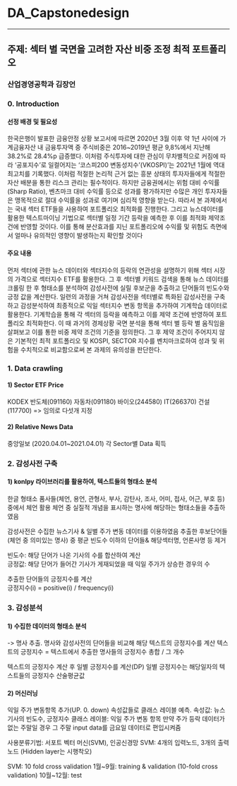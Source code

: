 # DA_Capstonedesign
* * *

## 주제: 섹터 별 국면을 고려한 자산 비중 조정 최적 포트폴리오
### 산업경영공학과 김장언

### 0. Introduction
#### 선정 배경 및 필요성
한국은행이 발표한 금융안정 상황 보고서에 따르면 2020년 3월 이후 약 1년 사이에 가계금융자산 내 금융투자액 중 주식비중은 2016~2019년 평균 9,8%에서 지난해 38.2%로 28.4%p 급증했다. 이처럼 주식투자에 대한 관심이 무차별적으로 커짐에 따라 ‘공포지수’로 일컬어지는 ‘코스피200 변동성지수’(VKOSPI)’는 2021년 1월에 역대 최고치를 기록했다. 이처럼 적절한 논리적 근거 없는 흥분 상태의 투자자들에게 적절한 자산 배분을 통한 리스크 관리는 필수적이다. 하지만 금융권에서는 위험 대비 수익률(Sharp Ratio), 벤츠마크 대비 수익률 등으로 성과를 평가하지만 수많은 개인 투자자들은 맹목적으로 절대 수익률을 성과로 여기며 심리적 영향을 받는다. 따라서 본 과제에서는 국내 섹터 ETF들을 사용하여 포트폴리오 최적화를 진행한다. 그리고 뉴스데이터를 활용한 텍스트마이닝 기법으로 섹터별 일정 기간 등락을 예측한 후 이를 최적화 제약조건에 반영할 것이다. 이를 통해 분산효과를 지닌 포트폴리오에 수익률 및 위험도 측면에서 얼마나 유의적인 영향이 발생하는지 확인할 것이다

#### 주요 내용
먼저 섹터에 관한 뉴스 데이터와 섹터지수의 등락의 연관성을 설명하기 위해 섹터 시장의 가격으로 섹터지수 ETF를 활용한다. 그 후 섹터별 키워드 검색을 통해 뉴스 데이터를 크롤링 한 후 형태소를 분석하여 감성사전에 실릴 후보군을 추출하고 단어들의 빈도수와 긍정 값을 계산한다. 일련의 과정을 거쳐 감성사전을 섹터별로 특화된 감성사전을 구축하고 감성분석하여 최종적으로 익일 섹터지수 변동 항목을 추가하여 기계학습 데이터로 활용한다. 기계학습을 통해 각 섹터의 등락을 예측하고 이를 제약 조건에 반영하여 포트폴리오 최적화한다. 이 때 과거의 경제상황 국면 분석을 통해 섹터 별 등락 별 움직임을 살펴보고 이를 통한 비중 제약 조건의 기준을 정의한다. 그 후 제약 조건이 주어지지 않은 기본적인 최적 포트폴리오 및 KOSPI, SECTOR 지수를 벤치마크로하여 성과 및 위험을 수치적으로 비교함으로써 본 과제의 유의성을 판단한다. 

### 1. Data crawling
#### 1) Sector ETF Price
KODEX 반도체(091160)
자동차(091180)
바이오(244580)
IT(266370)
건설(117700) => 임의로 다섯개 지정



#### 2) Relative News Data
중앙일보 (2020.04.01~2021.04.01) 각 Sector별 Data 획득

### 2. 감성사전 구축
#### 1) konlpy 라이브러리를 활용하여, 텍스트들의 형태소 분석 
한글 형태소 품사들(체언, 용언, 관형사, 부사, 감탄사, 조사, 어미, 접사, 어근, 부호 등) 중에서 체언 활용
체언 중 실질적 개념을 표시하는 명사에 해당하는 형태소들을 추출하였음 

감성사전은 수집한 뉴스기사 & 일별 주가 변동 데이터를 이용하였음
추출한 후보단어들(체언 중 의미있는 명사) 중 평균 빈도수 이하의 단어들& 해당섹터명, 언론사명 등 제거


빈도수: 해당 단어가 나온 기사의 수를 합산하여 계산 <br>
긍정값: 해당 단어가 들어간 기사가 게재되었을 때 익일 주가가 상승한 경우의 수 <br>

추출한 단어들의 긍정지수를 계산 <br>
긍정지수(i) = positive(i) / frequency(i) <br>

### 3. 감성분석
#### 1) 수집한 데이터의 형태소 분석 
-> 명사 추출. 명사와 감성사전의 단어들을 비교해 해당 텍스트의 긍정지수를 계산
텍스트의 긍정지수 = 텍스트에서 추출한 명사들의 긍정지수 총합 / 그 개수 

텍스트의 긍정지수 계산 후 일별 긍정지수를 계산(DP)
일별 긍정지수는 해당일자의 텍스트들의 긍정지수 산술평균값 

#### 2) 머신러닝
익일 주가 변동항목 추가(UP. 0. down) 
속성값들로 클래스 레이블 예측.
속성값: 뉴스기사의 빈도수, 긍정지수 
클래스 레이블: 익일 주가 변동 항목
만약 주가 등락 데이터가 없는 주말일 경우 그 주말 input data를 금요일 데이터로 편입시켜줌


사용분류기법: 서포트 벡터 머신(SVM), 인공신경망
SVM: 4개의 입력노드, 3개의 출력노드 (Hidden layer는 시행착오)    

SVM: 10 fold cross validation
1월~9월: training & validation (10-fold cross validation)
10월~12월: test 




